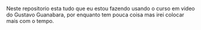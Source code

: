 Neste repositorio esta tudo que eu estou fazendo usando o curso em video do Gustavo Guanabara, por enquanto tem pouca coisa mas irei colocar mais com o tempo. 
